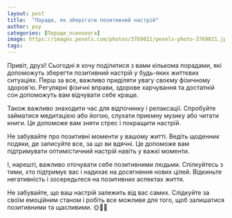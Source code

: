 ```yaml
---
layout: post
title:  "Поради, як зберігати позитивний настрій"
author: psy
categories: [Поради_психолога]
image: https://images.pexels.com/photos/3769021/pexels-photo-3769021.jpeg?auto=compress&cs=tinysrgb&fit=crop&h=627&w=1200
tags: 
---
```


Привіт, друзі! Сьогодні я хочу поділитися з вами кількома порадами, які допоможуть зберегти позитивний настрій у будь-яких життєвих ситуаціях. Перш за все, важливо приділяти увагу своєму фізичному здоров'ю. Регулярні фізичні вправи, здорове харчування та достатній сон допоможуть вам відчувати себе краще.

Також важливо знаходити час для відпочинку і релаксації. Спробуйте займатися медитацією або йогою, слухати приємну музику або читати книги. Це допоможе вам зняти стрес і покращити настрій.

Не забувайте про позитивні моменти у вашому житті. Ведіть щоденник подяки, де записуйте все, за що ви вдячні. Це допоможе вам підтримувати оптимістичний настрій навіть у важкі моменти.

І, нарешті, важливо оточувати себе позитивними людьми. Спілкуйтесь з тими, хто підтримує вас і надихає на досягнення нових цілей. Відкиньте негативність і зосередьтеся на позитивних аспектах життя.

Не забувайте, що ваш настрій залежить від вас самих. Слідкуйте за своїм емоційним станом і робіть все можливе для того, щоб залишатися позитивними та щасливими. 🌞🌸💪



